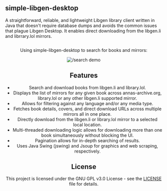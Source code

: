 ## simple-libgen-desktop

A straightforward, reliable, and lightweight Libgen library client written in Java that doesn't require database dumps and avoids the common issues that plague Libgen Desktop. It enables direct downloading from the libgen.li and librrary.lol mirrors.

<div style="text-align: center;">
  <div style="display: inline-block;">
    <p>Using simple-libgen-desktop to search for books and mirrors:</p>
      <img src="https://raw.githubusercontent.com/JakeTurner616/simple-libgen-desktop/main/docs/libgendemo200percentspeed.gif" alt="/search demo">
  </div>

## Features

- Search and download books from libgen.li and library.lol.
- Displays the list of mirrors for any given book across annas-archive.org, library.lol or any other libgen.li supported mirror.
- Allows for filtering against any language and/or any media type.
- Fetches book details, covers, and direct download URLs across multiple mirrors all in one place.
- Directly download from the libgen.li or library.lol mirror to a selected local location.
- Multi-threaded downloading logic allows for downloading more than one book simultaneously without blocking the UI.
- Pagination allows for in-depth searching of results.
- Uses Java Swing (jswing) and Jsoup for graphics and web scraping, respectively.

## License

This project is licensed under the GNU GPL v3.0 License - see the [LICENSE](https://github.com/JakeTurner616/simple-libgen-desktop/blob/main/LICENSE) file for details.

